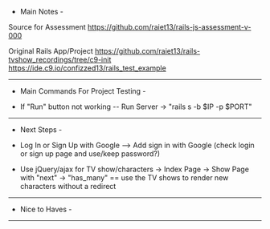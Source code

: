- Main Notes - 

Source for Assessment
    https://github.com/raiet13/rails-js-assessment-v-000
    
Original Rails App/Project
    https://github.com/raiet13/rails-tvshow_recordings/tree/c9-init
    https://ide.c9.io/confizzed13/rails_test_example


- - - - - - - - - - - - - - - - - - - - - - - - - - - - - - - - - - - - 

- Main Commands For Project Testing -

- If "Run" button not working -- Run Server -> "rails s -b $IP -p $PORT"



- - - - - - - - - - - - - - - - - - - - - - - - - - - - - - - - - - - - 

- Next Steps - 

- Log In or Sign Up with Google --> Add sign in with Google (check login or sign up page and use/keep password?)

- Use jQuery/ajax for TV show/characters
    -> Index Page
    -> Show Page with "next"
    -> "has_many" == use the TV shows to render new characters without a redirect


- - - - - - - - - - - - - - - - - - - - - - - - - - - - - - - - - - - - 

- Nice to Haves - 




- - - - - - - - - - - - - - - - - - - - - - - - - - - - - - - - - - - - 
